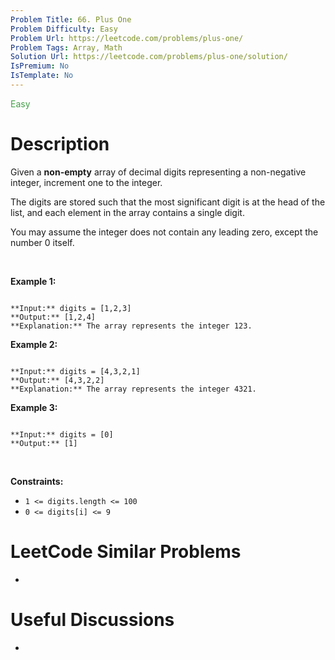 ```yaml
---
Problem Title: 66. Plus One
Problem Difficulty: Easy
Problem Url: https://leetcode.com/problems/plus-one/
Problem Tags: Array, Math
Solution Url: https://leetcode.com/problems/plus-one/solution/
IsPremium: No
IsTemplate: No
---
```


<span style="color: rgb(67, 160, 71);">Easy</span>

# Description

Given a **non-empty** array of decimal digits representing a non-negative integer, increment one to the integer.


The digits are stored such that the most significant digit is at the head of the list, and each element in the array contains a single digit.


You may assume the integer does not contain any leading zero, except the number 0 itself.


 


**Example 1:**



```

**Input:** digits = [1,2,3]
**Output:** [1,2,4]
**Explanation:** The array represents the integer 123.

```

**Example 2:**



```

**Input:** digits = [4,3,2,1]
**Output:** [4,3,2,2]
**Explanation:** The array represents the integer 4321.

```

**Example 3:**



```

**Input:** digits = [0]
**Output:** [1]

```

 


**Constraints:**


* `1 <= digits.length <= 100`
* `0 <= digits[i] <= 9`




# LeetCode Similar Problems

- []()

# Useful Discussions

- []()
